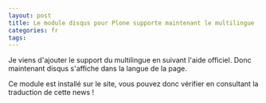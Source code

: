 ```yaml
---
layout: post
title: Le module disqus pour Plone supporte maintenant le multilingue
categories: fr
tags: 
---
```


Je viens d'ajouter le support du multilingue en suivant l'aide officiel. Donc maintenant disqus s'affiche dans la langue de la page.

Ce module est installé sur le site, vous pouvez donc vérifier en consultant la traduction de cette news !

